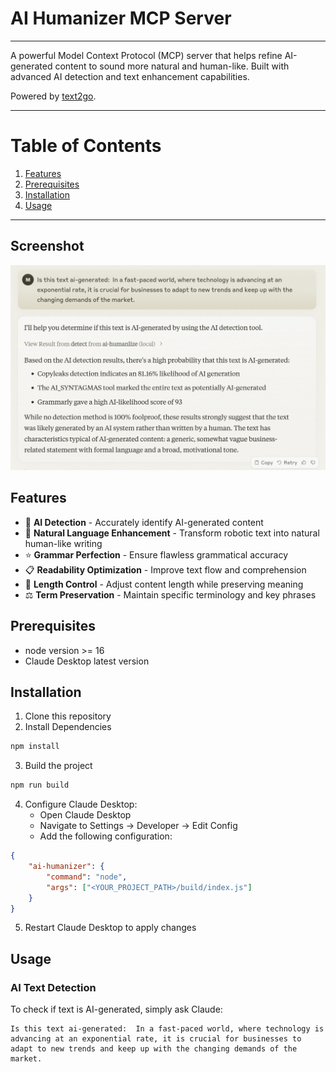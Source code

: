 # AI Humanizer MCP Server
---
A powerful Model Context Protocol (MCP) server that helps refine AI-generated content to sound more natural and human-like. Built with advanced AI detection and text enhancement capabilities.

Powered by [text2go](https://text2go.ai).

---
# Table of Contents
1. [Features](#features)
2. [Prerequisites](#prerequisites)
3. [Installation](#installation)
4. [Usage](#usage)

---
## Screenshot

![screenshot](./image/screenshot.png)

## Features

- 🤖 **AI Detection** - Accurately identify AI-generated content
- 👤 **Natural Language Enhancement** - Transform robotic text into natural human-like writing
- ⭐ **Grammar Perfection** - Ensure flawless grammatical accuracy
- 📋 **Readability Optimization** - Improve text flow and comprehension
- 📏 **Length Control** - Adjust content length while preserving meaning
- ⚖️ **Term Preservation** - Maintain specific terminology and key phrases


## Prerequisites
- node version >= 16
- Claude Desktop latest version

## Installation
1. Clone this repository
2. Install Dependencies
```bash
npm install
```
3. Build the project
```bash
npm run build
```

4. Configure Claude Desktop:
   - Open Claude Desktop
   - Navigate to Settings → Developer → Edit Config
   - Add the following configuration:
```json
{
    "ai-humanizer": {
        "command": "node",
        "args": ["<YOUR_PROJECT_PATH>/build/index.js"]
    }
}
```
5. Restart Claude Desktop to apply changes


## Usage

### AI Text Detection

To check if text is AI-generated, simply ask Claude:

```text
Is this text ai-generated:  In a fast-paced world, where technology is advancing at an exponential rate, it is crucial for businesses to adapt to new trends and keep up with the changing demands of the market.
```
